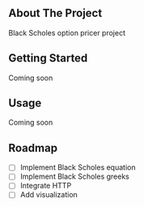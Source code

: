 <!-- ABOUT THE PROJECT -->
## About The Project

Black Scholes option pricer project

<!-- GETTING STARTED -->
## Getting Started

Coming soon

<!-- USAGE -->
## Usage

Coming soon

<!-- ROADMAP -->
## Roadmap

- [ ] Implement Black Scholes equation
- [ ] Implement Black Scholes greeks
- [ ] Integrate HTTP
- [ ] Add visualization 
